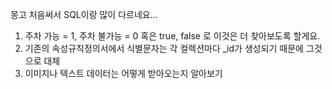 몽고 처음써서 SQL이랑 많이 다르네요...

1. 주차 가능 = 1, 주차 불가능 = 0 혹은 true, false 로 이것은 더 찾아보도록 할게요.
2. 기존의 속성규칙정의서에서 식별문자는 각 컬렉션마다 _id가 생성되기 때문에 그것으로 대체
3. 이미지나 텍스트 데이터는 어떻게 받아오는지 알아보기